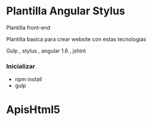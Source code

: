 # Plantilla Angular Stylus

Plantilla front-end

Plantilla basica para crear website con estas tecnologias

Gulp , stylus , angular 1.6 , jshint

### Inicializar

* npm install
* gulp
# ApisHtml5
